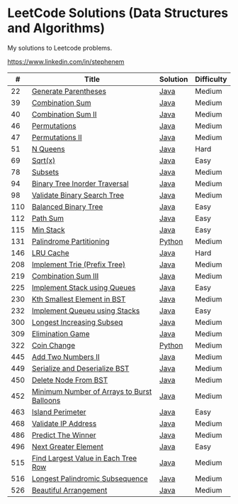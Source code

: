 # LeetCode Solutions (Data Structures and Algorithms)

My solutions to Leetcode problems.


https://www.linkedin.com/in/stephenem

| # | Title | Solution | Difficulty |
|---| ----- | -------- | ---------- |
|22 |[Generate Parentheses](https://leetcode.com/problems/generate-parentheses/?tab=Description)|[Java](https://github.com/stphnem/algorithm-problems/blob/master/src/Back_Tracking/GenerateParentheses.java)|Medium|
|39 |[Combination Sum](https://leetcode.com/problems/combination-sum/?tab=Description)|[Java](https://github.com/stphnem/algorithm-problems/blob/master/src/Back_Tracking/CombinationSum)|Medium|
|40 |[Combination Sum II](https://leetcode.com/problems/combination-sum-ii/?tab=Description)|[Java](https://github.com/stphnem/algorithm-problems/blob/master/src/Back_Tracking/CombinationSumII)|Medium|
|46 |[Permutations](https://leetcode.com/problems/permutations/?tab=Description)|[Java](https://github.com/stphnem/algorithm-problems/blob/master/src/Back_Tracking/Permutations.java)|Medium
|47 |[Permutations II](https://leetcode.com/problems/permutations-ii/?tab=Description)|[Java](https://github.com/stphnem/algorithm-problems/blob/master/src/Back_Tracking/PermutationsII.java)|Medium
|51 |[N Queens](https://leetcode.com/problems/n-queens/#/description)|[Java](https://github.com/stphnem/algorithm-problems/blob/master/src/Back_Tracking/NQueens.java)|Hard|
|69 |[Sqrt(x)](https://leetcode.com/problems/sqrtx/?tab=Description)|[Java](https://github.com/stphnem/algorithm-problems/blob/master/src/Math/Sqrt.java)|Easy
|78 |[Subsets](https://leetcode.com/problems/subsets/#/description)|[Java](https://github.com/stphnem/algorithm-problems/blob/master/src/Back_Tracking/Subsets.java)|Medium|
|94 |[Binary Tree Inorder Traversal](https://leetcode.com/problems/binary-tree-inorder-traversal/)|[Java](https://github.com/stphnem/algorithm-problems/blob/master/src/Trees/InorderTraversal.java)|Medium
|98 |[Validate Binary Search Tree]()|[Java](https://github.com/stphnem/algorithm-problems/blob/master/src/Trees/ValidateBinarySearchTree.java)|Medium|
|110|[Balanced Binary Tree](https://leetcode.com/problems/balanced-binary-tree/)|[Java](https://github.com/stphnem/algorithm-problems/blob/master/src/Trees/BalancedBinaryTree.java)|Easy|
|112|[Path Sum](https://leetcode.com/problems/path-sum/)|[Java](https://github.com/stphnem/algorithm-problems/blob/master/src/Trees/PathSum.java)|Easy|
|115|[Min Stack](https://leetcode.com/problems/min-stack/)|[Java](https://github.com/stphnem/algorithm-problems/blob/master/src/Stacks/MinStack.java)|Easy|
|131|[Palindrome Partitioning](https://leetcode.com/problems/palindrome-partitioning/?tab=Description)|[Python](https://github.com/stphnem/algorithm-problems/blob/master/src/Back_Tracking/PalindromePartitioning.py)|Medium|
|146|[LRU Cache](https://leetcode.com/problems/lru-cache/#/description)|[Java](https://github.com/stphnem/algorithm-problems/blob/master/src/LRUCache.java)|Hard|
|208|[Implement Trie (Prefix Tree)](https://leetcode.com/problems/implement-trie-prefix-tree/)|[Java](https://github.com/stphnem/algorithm-problems/blob/master/src/Trees/Trie.java)|Medium|
|219|[Combination Sum III](https://leetcode.com/problems/combination-sum-iii/?tab=Description)|[Java](https://github.com/stphnem/algorithm-problems/blob/master/src/Back_Tracking/CombinationSumIII.java)|Medium|
|225|[Implement Stack using Queues](https://leetcode.com/problems/implement-stack-using-queues/)|[Java](https://github.com/stphnem/algorithm-problems/blob/master/src/Stacks/MyStack.java)|Easy|
|230|[Kth Smallest Element in BST](https://leetcode.com/problems/kth-smallest-element-in-a-bst)|[Java](https://github.com/stphnem/algorithm-problems/blob/src/Trees/KthSmallestElementInBST.java)|Medium|
|232|[Implement Queueu using Stacks](https://leetcode.com/problems/implement-queue-using-stacks/)|[Java](https://github.com/stphnem/algorithm-problems/blob/master/src/Queue/MyQueue.java)|Easy|
|300|[Longest Increasing Subseq](https://leetcode.com/problems/longest-increasing-subsequence/?tab=Description)|[Java]()|Medium|
|309|[Elimination Game](https://leetcode.com/problems/elimination-game/)|[Java](https://github.com/stphnem/algorithm-problems/blob/master/src/Math/EliminationGame.java)|Medium|
|322|[Coin Change](https://leetcode.com/problems/coin-change/?tab=Description)|[Python](https://github.com/stphnem/algorithm-problems/blob/master/src/DP/CoinChange.python)|Medium|
|445|[Add Two Numbers II](https://leetcode.com/problems/add-two-numbers-ii/)|[Java](https://github.com/stphnem/algorithm-problems/blob/master/src/Stack/AddTwoNumbersII.java)|Medium|
|449|[Serialize and Deserialize BST](https://leetcode.com/problems/serialize-and-deserialize-bst/)|[Java](https://github.com/stphnem/algorithm-problems/blob/master/src/Trees/Codec.java)|Medium|
|450|[Delete Node From BST](https://leetcode.com/problems/delete-node-in-a-bst/?tab=Description)|[Java](https://github.com/stphnem/algorithm-problems/master/Trees/DeleteNodeFromBST)|Medium|
|452|[Minimum Number of Arrays to Burst Balloons](https://leetcode.com/problems/minimum-number-of-arrows-to-burst-balloons/#/description)|[Java](https://github.com/stphnem/algorithm-problems/master/Greedy/FindMinArrayShots.java)|Medium|
|463|[Island Perimeter](https://leetcode.com/problems/island-perimeter/#/description)|[Java](https://github.com/stphnem/algorithm-problems/master/Arrays/IslandPerimeter.java)|Easy|
|468|[Validate IP Address](https://leetcode.com/problems/validate-ip-address/#/description)|[Java](https://github.com/stphnem/algorithm-problems/blob/master/src/String/ValidateIPAddress.java)|Medium|
|486|[Predict The Winner](https://leetcode.com/problems/predict-the-winner/?tab=Description)|[Java](https://github.com/stphnem/algorithm-problems/blob/master/src/DP/PredictTheWinner.java)|Medium|
|496|[Next Greater Element](https://leetcode.com/problems/next-greater-element-i/#/description)|[Java](https://github.com/stphnem/algorithm-problems/master/Stacks/NextGreaterElement.java)|Easy|
|515|[Find Largest Value in Each Tree Row](https://leetcode.com/problems/find-largest-value-in-each-tree-row/?tab=Description)|[Java](https://github.com/stphnem/algorithm-problems/blob/master/src/Trees/FindLargestValueinEachTreeRow.java)|Medium|
|516|[Longest Palindromic Subsequence](https://leetcode.com/problems/longest-palindromic-subsequence/?tab=Description)|[Java]()|Medium|
|526|[Beautiful Arrangement](https://leetcode.com/problems/beautiful-arrangement/?tab=Description)|[Java](https://github.com/stphnem/algorithm-problems/blob/master/src/Back_Tracking/BeautifulArrangement.java)|Medium
